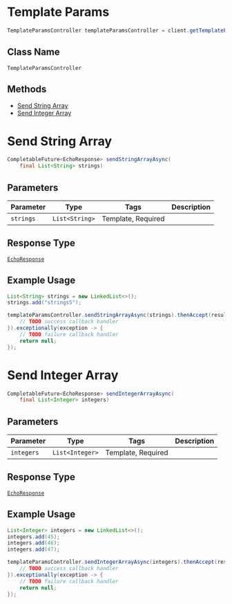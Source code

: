 # Template Params

```java
TemplateParamsController templateParamsController = client.getTemplateParamsController();
```

## Class Name

`TemplateParamsController`

## Methods

* [Send String Array](/doc/controllers/template-params.md#send-string-array)
* [Send Integer Array](/doc/controllers/template-params.md#send-integer-array)


# Send String Array

```java
CompletableFuture<EchoResponse> sendStringArrayAsync(
    final List<String> strings)
```

## Parameters

| Parameter | Type | Tags | Description |
|  --- | --- | --- | --- |
| `strings` | `List<String>` | Template, Required | <testing><br> |

## Response Type

[`EchoResponse`](/doc/models/echo-response.md)

## Example Usage

```java
List<String> strings = new LinkedList<>();
strings.add("strings5");

templateParamsController.sendStringArrayAsync(strings).thenAccept(result -> {
    // TODO success callback handler
}).exceptionally(exception -> {
    // TODO failure callback handler
    return null;
});
```


# Send Integer Array

```java
CompletableFuture<EchoResponse> sendIntegerArrayAsync(
    final List<Integer> integers)
```

## Parameters

| Parameter | Type | Tags | Description |
|  --- | --- | --- | --- |
| `integers` | `List<Integer>` | Template, Required | <testing><br> |

## Response Type

[`EchoResponse`](/doc/models/echo-response.md)

## Example Usage

```java
List<Integer> integers = new LinkedList<>();
integers.add(45);
integers.add(46);
integers.add(47);

templateParamsController.sendIntegerArrayAsync(integers).thenAccept(result -> {
    // TODO success callback handler
}).exceptionally(exception -> {
    // TODO failure callback handler
    return null;
});
```

